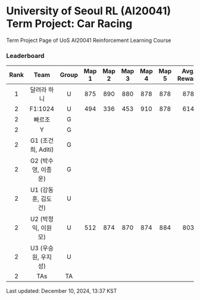 # University of Seoul RL (AI20041) Term Project: Car Racing

Term Project Page of UoS AI20041 Reinforcement Learning Course
 
### Leaderboard

| Rank  |         Team         | Group | Map 1 | Map 2 | Map 3 | Map 4 | Map 5 | Avg. Reward |
| :---: | :------------------: | :---: | :---: | :---: | :---: | :---: | :---: | :---------: |
|   1   |     달려라 하니      |   U   |  875  |  890  |  880  |  878  |  878  |     878     |
|   2   |       F1:1024        |   U   |  494  |  336  |  453  |  910  |  878  |     614     |
|   2   |        빠르조        |   G   |       |       |       |       |       |
|   2   |          Y           |   G   |       |       |       |       |       |
|   2   |  G1 (조건희, Aditi)  |   G   |       |       |       |       |       |
|   2   | G2  (박수영, 이종운) |   G   |       |       |       |       |       |
|   2   | U1 (강동훈, 김도건)  |   U   |       |       |       |       |       |
|   2   | U2 (박정익, 이원모)  |   U   |  512  |  874  |  870  |  874  |  884  |     803     |
|   2   | U3 (우승원, 우지성)  |   U   |       |       |       |       |       |
|   2   |         TAs          |  TA   |       |       |       |       |       |


Last updated: December 10, 2024, 13:37 KST
